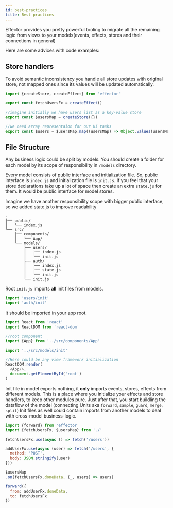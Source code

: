 ```yaml
---
id: best-practices
title: Best practices
---
```


Effector provides you pretty powerful tooling to migrate all the remaining logic from views to your models(events, effects, stores and their connections in general)

Here are some advices with code examples:

## Store handlers

To avoid semantic inconsistency  you handle all store updates with original store, not mapped ones since its values will be updated automatically.

```js title="src/models/users/index.js"
import {createStore, createEffect} from 'effector'

export const fetchUsersFx = createEffect()

//imagine initially we have users list as a key-value store
export const $usersMap = createStore({}) 

//we need array representaion for our UI tasks
export const $users = $usersMap.map((usersMap) => Object.values(usersMap))

```



## File Structure

Any business logic could be split by models. You should create a folder for each model by its scope of responsibility in `/models` directory. 

Every model consists of public interface and initialization file. So, public interface is `index.js` and initialization file is `init.js`.
If you feel that your store declarations take up a lot of space then create an extra `state.js` for them. It would be public interface for model stores.

Imagine we have another responsibility scope with bigger public interface, so we added state.js to improve readability 
```
.
├── public/
│   └── index.js
└── src/
    ├── components/
    │   └── App/
    └── models/
        ├── users/
        │   ├── index.js
        │   └── init.js
        ├── auth/
        │   ├── index.js
        │   ├── state.js
        │   └── init.js
        └── init.js
```

Root `init.js` imports **all** init files from models.
```js title="src/models/init.js"
import 'users/init'
import 'auth/init'
```
It should be imported in your app root.
```js title="public/index.js"
import React from 'react'
import ReactDOM from 'react-dom'

//root component
import {App} from '../src/components/App'

import '../src/models/init'

//Here could be any view framework initialization
ReactDOM.render(
  <App/>,
  document.getElementById('root')
)
```

Init file in model exports nothing, it **only** imports events, stores, effects from different models. 
This is a place where you initialize your effects and store handlers, to keep other modules pure. Just after that, you start buildling the dataflow of the model (connecting Units aka `forward`, `sample`, `guard`, `merge`, `split`)
Init files as well could contain imports from another models to deal with cross-model business-logic. 

```js title="src/models/users/init.js"
import {forward} from 'effector'
import {fetchUsersFx, $usersMap} from './'

fetchUsersFx.use(async () => fetch('/users'))

addUserFx.use(async (user) => fetch('/users', {
  method: 'POST', 
  body: JSON.stringify(user)
}))

$usersMap
.on(fetchUsersFx.doneData, (_, users) => users)

forward({
  from: addUserFx.doneData,
  to: fetchUsersFx
})
```
